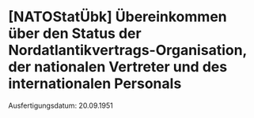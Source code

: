 # [NATOStatÜbk] Übereinkommen über den Status der Nordatlantikvertrags-Organisation, der nationalen Vertreter und des internationalen Personals

Ausfertigungsdatum: 20.09.1951

 